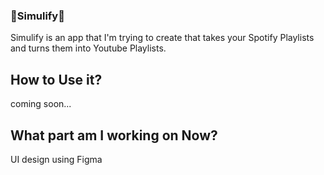 ### 🎵Simulify🎵

  Simulify is an app that I'm trying to create that takes your
  Spotify Playlists and turns them into Youtube Playlists.

## How to Use it?
  coming soon...

## What part am I working on Now?
  UI design using Figma
